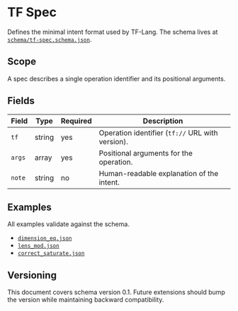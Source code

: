 # TF Spec

Defines the minimal intent format used by TF-Lang. The schema lives at [`schema/tf-spec.schema.json`](../../schema/tf-spec.schema.json).

## Scope

A spec describes a single operation identifier and its positional arguments.

## Fields

| Field | Type | Required | Description |
| ----- | ---- | -------- | ----------- |
| `tf` | string | yes | Operation identifier (`tf://` URL with version). |
| `args` | array | yes | Positional arguments for the operation. |
| `note` | string | no | Human-readable explanation of the intent. |

## Examples

All examples validate against the schema.

- [`dimension_eq.json`](../../examples/specs/dimension_eq.json)
- [`lens_mod.json`](../../examples/specs/lens_mod.json)
- [`correct_saturate.json`](../../examples/specs/correct_saturate.json)

## Versioning

This document covers schema version 0.1. Future extensions should bump the version while maintaining backward compatibility.
